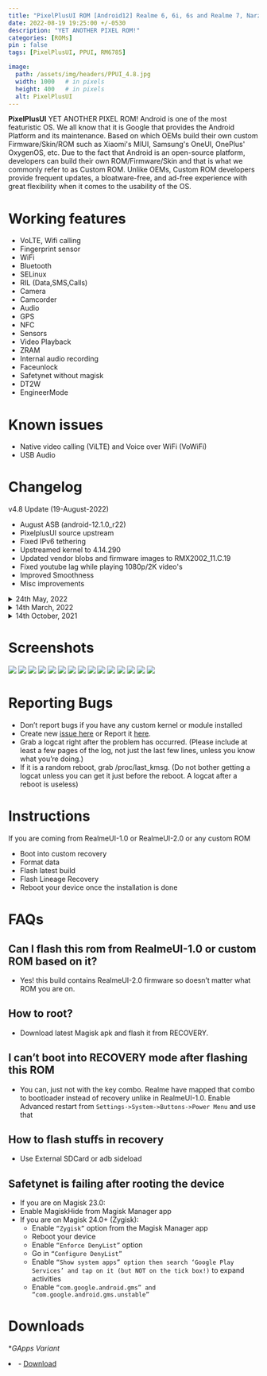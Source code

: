 ```yaml
---
title: "PixelPlusUI ROM [Android12] Realme 6, 6i, 6s and Realme 7, Narzo 20 Pro, Narzo 30 4G (G90T Series) (RM6785) [OFFICIAL]"
date: 2022-08-19 19:25:00 +/-0530
description: "YET ANOTHER PIXEL ROM!"
categories: [ROMs]
pin : false
tags: [PixelPlusUI, PPUI, RM6785]

image:
  path: /assets/img/headers/PPUI_4.8.jpg
  width: 1000   # in pixels
  height: 400   # in pixels
  alt: PixelPlusUI
---
```


**PixelPlusUI** YET ANOTHER PIXEL ROM!
Android is one of the most featuristic OS. We all know that it is Google that provides the Android Platform and its maintenance. Based on which OEMs build their own custom Firmware/Skin/ROM such as Xiaomi's MIUI, Samsung's OneUI, OnePlus' OxygenOS, etc. Due to the fact that Android is an open-source platform, developers can build their own ROM/Firmware/Skin and that is what we commonly refer to as Custom ROM. Unlike OEMs, Custom ROM developers provide frequent updates, a bloatware-free, and ad-free experience with great flexibility when it comes to the usability of the OS.


# Working features
* VoLTE, Wifi calling
* Fingerprint sensor
* WiFi
* Bluetooth
* SELinux
* RIL (Data,SMS,Calls)
* Camera
* Camcorder
* Audio
* GPS
* NFC
* Sensors
* Video Playback
* ZRAM
* Internal audio recording
* Faceunlock
* Safetynet without magisk
* DT2W
* EngineerMode

# Known issues

- Native video calling (ViLTE) and Voice over WiFi (VoWiFi)
- USB Audio

# Changelog

v4.8 Update (19-August-2022)
* August ASB (android-12.1.0_r22)
* PixelplusUI source upstream
* Fixed IPv6 tethering
* Upstreamed kernel to 4.14.290
* Updated vendor blobs and firmware images to RMX2002_11.C.19
* Fixed youtube lag while playing 1080p/2K video's
* Improved Smoothness
* Misc improvements

<details>
<summary>24th May, 2022</summary>
<ul>
<li> May ASB (android-12.1.0_r5)</li>
<li> SELinux Enforcing</li>
<li> PixelplusUI source upstream</li>
<li> Fixed Auto brightness QS toggle</li>
<li> Unlocked Google app weather widgets</li>
<li> Improved haptics</li>
<li> Improved UI performance</li>
<li> Fixed lag on viewfinder in GCam</li>
<li> power: Boost min CPU freq to 1618000,1419000 on interaction</li>
<li> Drop redundant secure element service</li>
</ul>
</details>

<details>
<summary>14th March, 2022</summary>
<p><ul>
<li> February Security Patch</li>
<li> Passes SafetyNet out-of-the-box</li>
<li> Use GcamGo as default</li>
<li> Fixed screen flicker</li>
<li> Fixed charging info on lockscreen</li>
<li> Fixed native screen recorder</li>
<li> Fixed offline charging</li>
<li> Miscellaneous changes</li>
<li> Fixed DRM Widevine L1</li>
</ul></p>
</details>

<details>
<summary>14th October, 2021</summary>
<p><ul>
  <li>January ASB (android-12.0.0_r26)</li>
  <li>Switched to RUI2 firmware</li>
  <li>Passes SafetyNet out-of-the-box</li>
  <li>Improved Gaming performance</li>
  <li>Unlimited Google Photos storage</li>
  <li>NFC works now</li>
  <li>Added LiveDisplay (Display settings)</li>
  <li>Fixed VOOC charging delay</li>
  <li>Fixed brightness slider curve</li>
  <li>Fixed minimum brightness</li>
  <li>Upstreamed kernel to 4.14.261</li>
  <li>Added F2FS support</li>
</ul></p>
</details>

# Screenshots
<div id='images'> 
<img class='screenshots' src="/assets/img/screenshots/PPUI_4.8/1.jpg">
<img class='screenshots' src="/assets/img/screenshots/PPUI_4.8/2.jpg">
<img class='screenshots' src="/assets/img/screenshots/PPUI_4.8/3.jpg">
<img class='screenshots' src="/assets/img/screenshots/PPUI_4.8/4.jpg">
<img class='screenshots' src="/assets/img/screenshots/PPUI_4.8/5.jpg"> 
<img class='screenshots' src="/assets/img/screenshots/PPUI_4.8/6.jpg">
<img class='screenshots' src="/assets/img/screenshots/PPUI_4.8/7.jpg">
<img class='screenshots' src="/assets/img/screenshots/PPUI_4.8/8.jpg">
<img class='screenshots' src="/assets/img/screenshots/PPUI_4.8/9.jpg">
<img class='screenshots' src="/assets/img/screenshots/PPUI_4.8/10.jpg"> 
<img class='screenshots' src="/assets/img/screenshots/PPUI_4.8/11.jpg"> 
<img class='screenshots' src="/assets/img/screenshots/PPUI_4.8/12.jpg">
<img class='screenshots' src="/assets/img/screenshots/PPUI_4.8/13.jpg">
<img class='screenshots' src="/assets/img/screenshots/PPUI_4.8/14.jpg">
<img class='screenshots' src="/assets/img/screenshots/PPUI_4.8/15.jpg">
</div>

# Reporting Bugs
- Don’t report bugs if you have any custom kernel or module installed
- Create new [issue here](https://github.com/iamthecloverly/android_device_realme_RM6785) or Report it [here](https://t.me/SriBalajiHub).
- Grab a logcat right after the problem has occurred. (Please include at least a few pages of the log, not just the last few lines, unless you know what you’re doing.)
- If it is a random reboot, grab /proc/last_kmsg. (Do not bother getting a logcat unless you can get it just before the reboot. A logcat after a reboot is useless)

# Instructions
If you are coming from RealmeUI-1.0 or RealmeUI-2.0 or any custom ROM
- Boot into custom recovery
- Format data
- Flash latest build
- Flash Lineage Recovery
- Reboot your device once the installation is done

# FAQs

## Can I flash this rom from RealmeUI-1.0 or custom ROM based on it?
- Yes! this build contains RealmeUI-2.0 firmware so doesn’t matter what ROM you are on.

## How to root?
- Download latest Magisk apk and flash it from RECOVERY.

## I can’t boot into RECOVERY mode after flashing this ROM

- You can, just not with the key combo. Realme have mapped that combo to bootloader instead of recovery unlike in RealmeUI-1.0.
Enable Advanced restart from `Settings->System->Buttons->Power Menu` and use that

## How to flash stuffs in recovery
- Use External SDCard or adb sideload

## Safetynet is failing after rooting the device
- If you are on Magisk 23.0:
- Enable MagiskHide from Magisk Manager app
- If you are on Magisk 24.0+ (Zygisk):
    - Enable `“Zygisk”` option from the Magisk Manager app
    - Reboot your device
    - Enable `“Enforce DenyList”` option
    - Go in `“Configure DenyList”`
    - Enable `“Show system apps” option then search ‘Google Play Services’ and tap on it (but NOT on the tick box!)` to expand activities
    - Enable `“com.google.android.gms” and “com.google.android.gms.unstable”`

# Downloads
**GApps Variant*<li> - [Download](https://ppui.site/download) 